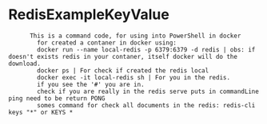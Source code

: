 # RedisExampleKeyValue
	      This is a command code, for using into PowerShell in docker
            for created a contaner in docker using:
            docker run --name local-redis -p 6379:6379 -d redis | obs: if doesn't exists redis in your contaner, itself docker will do the download.
            docker ps | For check if created the redis local
            docker exec -it local-redis sh | For you in the redis.
            if you see the '#' you are in.
            check if you are really in the redis serve puts in commandLine ping need to be return PONG
            somes command for check all documents in the redis: redis-cli keys "*" or KEYS *
